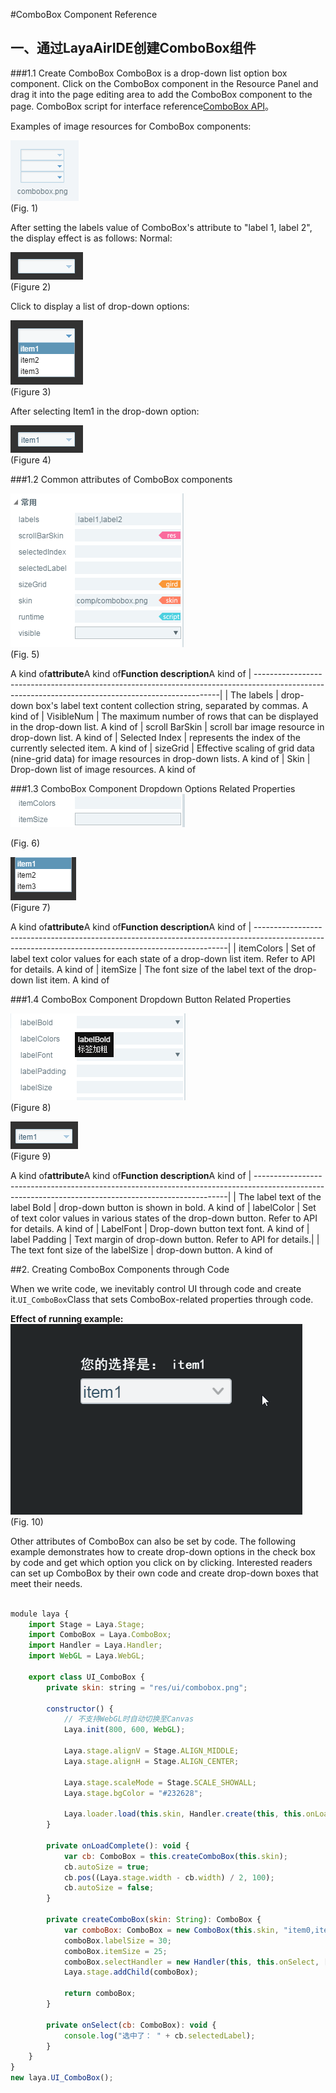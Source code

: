 #ComboBox Component Reference



## 一、通过LayaAirIDE创建ComboBox组件
###1.1 Create ComboBox
ComboBox is a drop-down list option box component.
Click on the ComboBox component in the Resource Panel and drag it into the page editing area to add the ComboBox component to the page.
ComboBox script for interface reference[ComboBox API](http://layaair.ldc.layabox.com/api/index.html?category=Core&class=laya.ui.ComboBox)。

Examples of image resources for ComboBox components:

​![图片0.png](img/1.png)<br/>
(Fig. 1)

After setting the labels value of ComboBox's attribute to "label 1, label 2", the display effect is as follows:
Normal:

​![图片0.png](img/2.png)<br/>
(Figure 2)

Click to display a list of drop-down options:

​![图片0.png](img/3.png)<br/>
(Figure 3)

After selecting Item1 in the drop-down option:

​![图片0.png](img/4.png)<br/>
(Figure 4)



###1.2 Common attributes of ComboBox components

​![图片0.png](img/5.png)<br/>
(Fig. 5)

A kind of**attribute**A kind of**Function description**A kind of
| ---------------------------------------------------------------------------------------------------------------------------------------------------|
| The labels | drop-down box's label text content collection string, separated by commas. A kind of
| VisibleNum | The maximum number of rows that can be displayed in the drop-down list. A kind of
| scroll BarSkin | scroll bar image resource in drop-down list. A kind of
| Selected Index | represents the index of the currently selected item. A kind of
| sizeGrid | Effective scaling of grid data (nine-grid data) for image resources in drop-down lists. A kind of
| Skin | Drop-down list of image resources. A kind of



 



###1.3 ComboBox Component Dropdown Options Related Properties
​![图片0.png](img/6.png)<br/>

(Fig. 6)

​![图片0.png](img/7.png)<br/>
(Figure 7)

A kind of**attribute**A kind of**Function description**A kind of
| -----------------------------------------------------------------------------------------------------------------------------------------------------|
| itemColors | Set of label text color values for each state of a drop-down list item. Refer to API for details. A kind of
| itemSize | The font size of the label text of the drop-down list item. A kind of



 

 



###1.4 ComboBox Component Dropdown Button Related Properties

​![图片0.png](img/8.png)<br/>
(Figure 8)

​![图片0.png](img/9.png)<br/>
(Figure 9)

A kind of**attribute**A kind of**Function description**A kind of
| -----------------------------------------------------------------------------------------------------------------------------------------------------|
| The label text of the label Bold | drop-down button is shown in bold. A kind of
| labelColor | Set of text color values in various states of the drop-down button. Refer to API for details. A kind of
| LabelFont | Drop-down button text font. A kind of
| label Padding | Text margin of drop-down button. Refer to API for details.|
| The text font size of the labelSize | drop-down button. A kind of



 



##2. Creating ComboBox Components through Code

When we write code, we inevitably control UI through code and create it.`UI_ComboBox`Class that sets ComboBox-related properties through code.

**Effect of running example:**
​![1](gif/1.gif)<br/>
(Fig. 10)

Other attributes of ComboBox can also be set by code. The following example demonstrates how to create drop-down options in the check box by code and get which option you click on by clicking. Interested readers can set up ComboBox by their own code and create drop-down boxes that meet their needs.


```javascript

module laya {
    import Stage = Laya.Stage;
    import ComboBox = Laya.ComboBox;
    import Handler = Laya.Handler;
    import WebGL = Laya.WebGL;

    export class UI_ComboBox {
        private skin: string = "res/ui/combobox.png";

        constructor() {
            // 不支持WebGL时自动切换至Canvas
            Laya.init(800, 600, WebGL);

            Laya.stage.alignV = Stage.ALIGN_MIDDLE;
            Laya.stage.alignH = Stage.ALIGN_CENTER;

            Laya.stage.scaleMode = Stage.SCALE_SHOWALL;
            Laya.stage.bgColor = "#232628";

            Laya.loader.load(this.skin, Handler.create(this, this.onLoadComplete));
        }

        private onLoadComplete(): void {
            var cb: ComboBox = this.createComboBox(this.skin);
            cb.autoSize = true;
            cb.pos((Laya.stage.width - cb.width) / 2, 100);
            cb.autoSize = false;
        }

        private createComboBox(skin: String): ComboBox {
            var comboBox: ComboBox = new ComboBox(this.skin, "item0,item1,item2,item3,item4,item5");
            comboBox.labelSize = 30;
            comboBox.itemSize = 25;
            comboBox.selectHandler = new Handler(this, this.onSelect, [comboBox]);
            Laya.stage.addChild(comboBox);

            return comboBox;
        }

        private onSelect(cb: ComboBox): void {
            console.log("选中了： " + cb.selectedLabel);
        }
    }
}
new laya.UI_ComboBox();
```


